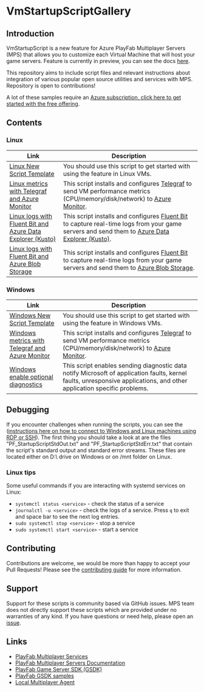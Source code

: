 # VmStartupScriptGallery

## Introduction

VmStartupScript is a new feature for Azure PlayFab Multiplayer Servers (MPS) that allows you to customize each Virtual Machine that will host your game servers. Feature is currently in preview, you can see the docs [here](https://learn.microsoft.com/en-us/gaming/playfab/features/multiplayer/servers/vmstartupscript).

This repository aims to include script files and relevant instructions about integration of various popular open source utilities and services with MPS. Repository is open to contributions!

A lot of these samples require an [Azure subscription, click here to get started with the free offering](https://azure.com/free).

## Contents

### Linux

| Link | Description |
| ----- | ----------- |
| [Linux New Script Template](linux_new_script_template) | You should use this script to get started with using the feature in Linux VMs. |
| [Linux metrics with Telegraf and Azure Monitor](linux_metrics_telegraf_azuremonitor) | This script installs and configures [Telegraf](https://github.com/influxdata/telegraf) to send VM performance metrics (CPU/memory/disk/network) to [Azure Monitor](https://learn.microsoft.com/en-us/azure/azure-monitor/overview). |
| [Linux logs with Fluent Bit and Azure Data Explorer (Kusto)](linux_logs_fluentbit_kusto) | This script installs and configures [Fluent Bit](https://github.com/fluent/fluent-bit) to capture real-time logs from your game servers and send them to [Azure Data Explorer (Kusto)](https://learn.microsoft.com/en-us/azure/data-explorer/data-explorer-overview). |
| [Linux logs with Fluent Bit and Azure Blob Storage](linux_logs_fluentbit_azurestorage) | This script installs and configures [Fluent Bit](https://github.com/fluent/fluent-bit) to capture real-time logs from your game servers and send them to [Azure Blob Storage](https://learn.microsoft.com/en-us/azure/storage/blobs/storage-blobs-introduction). |

### Windows

| Link | Description |
| ----- | ----------- |
| [Windows New Script Template](windows_new_script_template) | You should use this script to get started with using the feature in Windows VMs. |
| [Windows metrics with Telegraf and Azure Monitor](windows_metrics_telegraf_azuremonitor) | This script installs and configures [Telegraf](https://github.com/influxdata/telegraf) to send VM performance metrics (CPU/memory/disk/network) to [Azure Monitor](https://learn.microsoft.com/en-us/azure/azure-monitor/overview). |
| [Windows enable optional diagnostics](windows_enable_optional_diagnostics) | This script enables sending diagnostic data notify Microsoft of application faults, kernel faults, unresponsive applications, and other application specific problems. |

## Debugging

If you encounter challenges when running the scripts, you can see the ([instructions here on how to connect to Windows and Linux machines using RDP or SSH](https://learn.microsoft.com/en-us/gaming/playfab/features/multiplayer/servers/directly-debugging-game-servers)). The first thing you should take a look at are the files "PF_StartupScriptStdOut.txt" and "PF_StartupScriptStdErr.txt" that contain the script's standard output and standard error streams. These files are located either on D:\ drive on Windows or on /mnt folder on Linux.

### Linux tips

Some useful commands if you are interacting with systemd services on Linux:

- `systemctl status <service>` - check the status of a service
- `journalctl -u <service>` - check the logs of a service. Press `q` to exit and space bar to see the next log entries.
- `sudo systemctl stop <service>` - stop a service
- `sudo systemctl start <service>` - start a service

## Contributing

Contributions are welcome, we would be more than happy to accept your Pull Requests! Please see the [contributing guide](CONTRIBUTING.md) for more information.

## Support

Support for these scripts is community based via GitHub issues. MPS team does not directly support these scripts which are provided under no warranties of any kind. If you have questions or need help, please open an [issue](https://github.com/PlayFab/VmStartupScriptGallery/issues).

## Links

- [PlayFab Multiplayer Services](https://playfab.com/multiplayer)
- [PlayFab Multiplayer Servers Documentation](https://docs.microsoft.com/en-us/gaming/playfab/features/multiplayer/servers/overview)
- [PlayFab Game Server SDK (GSDK)](https://github.com/PlayFab/gsdk)
- [PlayFab GSDK samples](https://github.com/PlayFab/MpsSamples)
- [Local Multiplayer Agent](https://github.com/PlayFab/MpsAgent)
